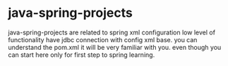 # java-spring-projects

java-spring-projects are related to spring xml configuration low level of functionality have jdbc connection with config xml base. you can understand the pom.xml it will be very familiar with you. even though you can start here only for first step to spring learning.

